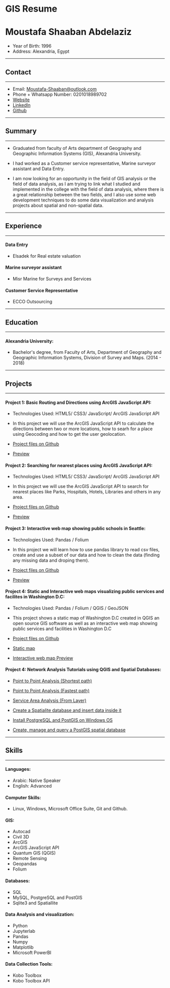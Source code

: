 # GIS Resume

# Moustafa Shaaban Abdelaziz

* Year of Birth: 1996
* Address: Alexandria, Egypt
-----------------------------------------------------------------
## Contact
---------
* Email: Moustafa-Shaaban@outlook.com       
* Phone + Whatsapp Number: 0201018989702
* [Website](https://moustafashaaban.github.io/)
* [LinkedIn](https://www.linkedin.com/in/moustafashaaban)
* [Github](https://www.github.com/MoustafaShaaban)

-----------------------------------------------------------------

## Summary
---------
* Graduated from faculty of Arts department of Geography and Geographic Information Systems (GIS), Alexandria
University.

* I had worked as a Customer service representative, Marine surveyor assistant and Data Entry.

* I am now looking for an opportunity in the field of GIS analysis or the field of data analysis, as I am trying to link
what I studied and implemented in the college with the field of data analysis, where there is a great relationship
between the two fields, and I also use some web development techniques to do some data visualization and
analysis projects about spatial and non-spatial data.

-----------------------------------------------------------------

## Experience
------------
#### Data Entry
  * Elsadek for Real estate valuation

#### Marine surveyor assistant
  
  * Misr Marine for Surveys and Services

#### Customer Service Representative

  * ECCO Outsourcing

------------

## Education
------------

#### Alexandria University:

* Bachelor's degree, from Faculty of Arts, Department of Geography and Geographic Information Systems, Division of Survey and Maps. (2014 - 2018)

-----------------------------------------------------------------

## Projects
-----------

#### Project 1: Basic Routing and Directions using ArcGIS JavaScript API:

* Technologies Used: HTML5/ CSS3/ JavaScript/ ArcGIS JavaScript API

* In this project we will use the ArcGIS JavaScript API to calculate the directions between two or more locations, how to searh for a place using Geocoding and how to get the user geolocation.

* [Project files on Github](https://github.com/MoustafaShaaban/GIS_Portfolio/tree/main/Web_GIS/ArcGIS_JavaScript_API/Basic%20routing)

* [Preview](https://github.com/MoustafaShaaban/GIS_Portfolio/blob/main/Web_GIS/ArcGIS_JavaScript_API/Basic%20routing/Basic_Routing.gif)


#### Project 2: Searching for nearest places using ArcGIS JavaScript API:

* Technologies Used: HTML5/ CSS3/ JavaScript/ ArcGIS JavaScript API

* In this project we will use the ArcGIS JavaScript API to search for nearest places like Parks, Hospitals, Hotels, Libraries and others in any area.

* [Project files on Github](https://github.com/MoustafaShaaban/GIS_Portfolio/tree/main/Web_GIS/ArcGIS_JavaScript_API/Searching_for_places)

* [Preview](https://github.com/MoustafaShaaban/GIS_Portfolio/blob/main/Web_GIS/ArcGIS_JavaScript_API/Searching_for_places/Searching%20for%20places.gif)


#### Project 3: Interactive web map showing public schools in Seattle:

* Technologies Used: Pandas / Folium

* In this project we will learn how to use pandas library to read csv files, create and use a subset of our data and how to clean the data (finding any missing data and droping them).

* [Project files on Github](https://github.com/MoustafaShaaban/GIS_Portfolio/tree/main/USA_Maps_and_Analysis/Seattle/Web_Maps/Public_Schools)

* [Preview](https://github.com/MoustafaShaaban/GIS_Portfolio/blob/main/Web_GIS/ArcGIS_JavaScript_API/Basic%20routing/Basic_Routing.gif)


#### Project 4: Static and Interactive web maps visualizing public services and facilites in Washington D.C:

* Technologies Used: Pandas / Folium / QGIS / GeoJSON

* This project shows a static map of Washington D.C created in  QGIS an open source GIS software as well as an interactive web map showing public services and facilities in Washington D.C

* [Project files on Github](https://github.com/MoustafaShaaban/GIS_Portfolio/tree/main/USA_Maps_and_Analysis/Washington_DC)


* [Static map](https://github.com/MoustafaShaaban/GIS_Portfolio/blob/main/USA_Maps_and_Analysis/Washington_DC/Maps/Washington_DC.png)

* [Interactive web map Preview](https://github.com/MoustafaShaaban/GIS_Portfolio/blob/main/USA_Maps_and_Analysis/Washington_DC/Web_Maps/Washington_DC/folium.gif)


#### Project 4: Network Analysis Tutorials using QGIS and Spatial Databases:

* [Point to Point Analysis (Shortest path)](https://moustafashaaban.github.io/tutorials/GIS/Network_Analysis/QGIS3/1-point-to-point-shortest-path/steps/)

* [Point to Point Analysis (Fastest path)](https://moustafashaaban.github.io/tutorials/GIS/Network_Analysis/QGIS3/2-point-to-point-fastest-path/steps/)

* [Service Area Analysis (From Layer)](https://moustafashaaban.github.io/tutorials/GIS/Network_Analysis/QGIS3/3-service-area-from-layer/steps/)

* [Create a Spatialite database and insert data inside it](https://moustafashaaban.github.io/tutorials/GIS/Spatial_Databases/SpatiaLite/spatialite/)

* [Install PostgreSQL and PostGIS on Windows OS](https://moustafashaaban.github.io/tutorials/GIS/Spatial_Databases/PostgreSQL_and_PostGIS/postgresql_and_postgis/)

* [Create, manage and query a PostGIS spatial database](https://moustafashaaban.github.io/tutorials/GIS/Spatial_Databases/Create_PostGIS_Database/postgresql_and_postgis/)


------------------------------------------------------------------------------------

## Skills
---------

#### Languages:

* Arabic: Native Speaker
* English: Advanced


#### Computer Skills:

* Linux, Windows, Microsoft Office Suite, Git and Github.

#### GIS:

* Autocad
* Civil 3D
* ArcGIS
* ArcGIS JavaScript API
* Quantum GIS (QGIS)
* Remote Sensing
* Geopandas
* Folium


#### Databases:

* SQL
* MySQL, PostgreSQL and PostGIS
* Sqlite3 and Spatiallite


#### Data Analysis and visualization:

* Python
* Jupyterlab
* Pandas
* Numpy
* Matplotlib
* Microsoft PowerBI

#### Data Collection Tools:

* Kobo Toolbox
* Kobo Toolbox API